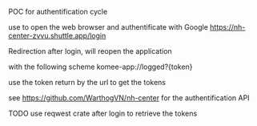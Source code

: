 POC for authentification cycle

use to open the web browser and authentificate with Google
https://nh-center-zvvu.shuttle.app/login

Redirection after login, will reopen the application

with the following scheme
komee-app://logged?{token}

use the token return by the url to get the tokens

see https://github.com/WarthogVN/nh-center for the authentification API

TODO use reqwest crate after login to retrieve the tokens
